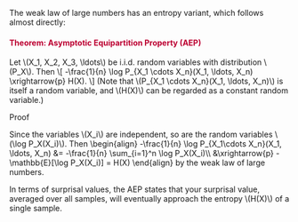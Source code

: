 <p>The weak law of large numbers has an entropy variant, which follows almost directly:</p>
<div class="content-box pad-box-mini border border-trbl border-round">
<h4 style="color: #bc0031;"><strong>Theorem: Asymptotic Equipartition Property (AEP)</strong></h4>
Let \(X_1, X_2, X_3, \ldots\) be i.i.d. random variables with distribution \(P_X\). Then \[ -\frac{1}{n} \log P_{X_1 \cdots X_n}(X_1, \ldots, X_n) \xrightarrow{p} H(X). \] (Note that \(P_{X_1 \cdots X_n}(X_1, \ldots, X_n)\) is itself a random variable, and \(H(X)\) can be regarded as a constant random variable.)
<p><span class="element_toggler" role="button" aria-controls="group1" aria-label="Toggler" aria-expanded="false"><span class="Button">Proof</span></span></p>
<div id="group1" style="">
<div class="content-box">Since the variables \(X_i\) are independent, so are the random variables \(\log P_X(X_i)\). Then \begin{align} -\frac{1}{n} \log P_{X_1\cdots X_n}(X_1, \ldots, X_n) &amp;= -\frac{1}{n} \sum_{i=1}^n \log P_X(X_i)\\ &amp;\xrightarrow{p} - \mathbb{E}[\log P_X(X_i)] = H(X) \end{align} by the weak law of large numbers.</div>
</div>
</div>
<p>In terms of surprisal values, the AEP states that your surprisal value, averaged over all samples, will eventually approach the entropy \(H(X)\) of a single sample.</p>
